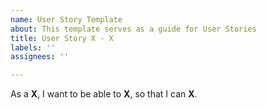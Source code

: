 ```yaml
---
name: User Story Template
about: This template serves as a guide for User Stories
title: User Story X - X
labels: ''
assignees: ''

---
```


As a **X**, I want to be able to **X**, so that I can **X**.
